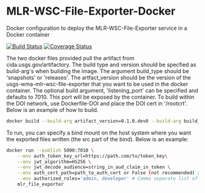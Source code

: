 # MLR-WSC-File-Exporter-Docker
Docker configuration to deploy the MLR-WSC-File-Exporter service in a Docker container

[![Build Status](https://travis-ci.org/USGS-CIDA/MLR-WSC-File-Exporter-Docker.svg?branch=master)](https://travis-ci.org/USGS-CIDA/MLR-WSC-File-Exporter-Docker)
[![Coverage Status](https://coveralls.io/repos/github/USGS-CIDA/MLR-WSC-File-Exporter-Docker/badge.svg?branch=master)](https://coveralls.io/github/USGS-CIDA/MLR-WSC-File-Exporter-Docker?branch=master)

The two docker files provided pull the artifact from cida.usgs.gov/artifactory. The build type and version should be 
specfied as build-arg's when building the image. The argument build_type should be 'snapshots' or 'releases'. The 
artfact_version should be the version of the usgs-wma-mlr-wsc-file-exporter that you want to be used in the docker 
container. The optional build argument, 'listening_port' can be specified and defaults to 7010. 
This port will be exposed by the container. To build within the DOI network, use Dockerfile-DOI and place the DOI 
cert in '/rootcrt'. Below is an example of how to build.
```bash
docker build --build-arg artifact_version=0.1.0.dev0 --build-arg build_type=snapshots -t mlr_file_exporter -f Dockerfile-DOI .
```

To run, you can specify a bind mount on the host system where you want the exported files written (the src part of the bind). 
Below is an example:
```bash
docker run --publish 5000:7010 \
    --env auth_token_key_url=https://path.com/to/token_key\
    --env jwt_algorithm=HS256 \
    --env jwt_decode_audience=string_in_aud_claim_in_token \
    --env auth_cert_path=path_to_auth_cert or False (not recommended) if disabling SSL verification \
    --env authorized_roles='admin, developer' # Comma separate list of roles that will be allowed
    mlr_file_exporter
```